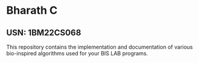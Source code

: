 # Bharath C

## USN: 1BM22CS068

This repository contains the implementation and documentation of various bio-inspired algorithms used for your BIS LAB programs.
